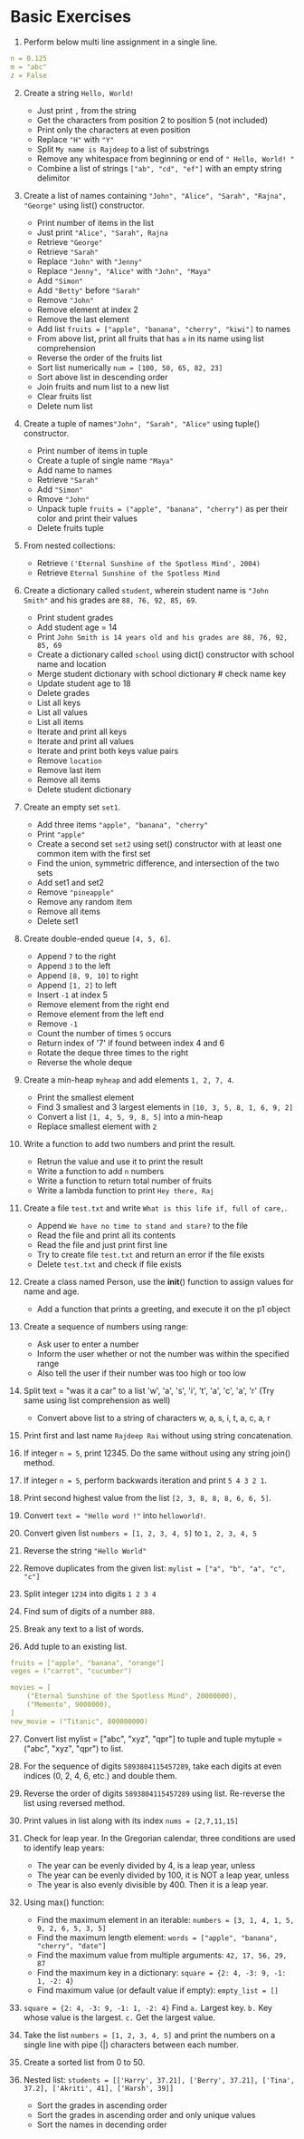 # Basic Exercises

1. Perform below multi line assignment in a single line.
```yaml
n = 0.125
m = "abc"
z = False
```

2. Create a string `Hello, World!`
     - Just print `,` from the string
     - Get the characters from position 2 to position 5 (not included)
     - Print only the characters at even position
     - Replace `"H"` with `"Y"`
     - Split `My name is Rajdeep` to a list of substrings
     - Remove any whitespace from beginning or end of `" Hello, World! "`
     - Combine a list of strings `["ab", "cd", "ef"]` with an empty string delimitor

3. Create a list of names containing `"John", "Alice", "Sarah", "Rajna", "George"` using list() constructor.
     - Print number of items in the list
     - Just print `"Alice", "Sarah", Rajna`
     - Retrieve `"George"`       
     - Retrieve `"Sarah"`
     - Replace `"John"` with `"Jenny"`
     - Replace `"Jenny", "Alice"` with `"John", "Maya"`
     - Add `"Simon"`
     - Add `"Betty"` before `"Sarah"`
     - Remove `"John"`
     - Remove element at index 2
     - Remove the last element
     - Add list `fruits = ["apple", "banana", "cherry", "kiwi"]` to names
     - From above list, print all fruits that has `a` in its name using list comprehension
     - Reverse the order of the fruits list
     - Sort list numerically `num = [100, 50, 65, 82, 23]`
     - Sort above list in descending order
     - Join fruits and num list to a new list
     - Clear fruits list
     - Delete num list

4. Create a tuple of names`"John", "Sarah", "Alice"` using tuple() constructor.
     - Print number of items in tuple
     - Create a tuple of single name `"Maya"`
     - Add name to names
     - Retrieve `"Sarah"`
     - Add `"Simon"`
     - Rmove `"John"`
     - Unpack tuple `fruits = ("apple", "banana", "cherry")` as per their color and print their values
     - Delete fruits tuple

5. From nested collections:
     - Retrieve `('Eternal Sunshine of the Spotless Mind', 2004)`
     - Retrieve `Eternal Sunshine of the Spotless Mind`

6. Create a dictionary called `student`, wherein student name is `"John Smith"` and his grades are `88, 76, 92, 85, 69`.
     - Print student grades
     - Add student age = 14
     - Print `John Smith is 14 years old and his grades are 88, 76, 92, 85, 69`
     - Create a dictionary called `school` using dict() constructor with school name and location
     - Merge student dictionary with school dictionary     # check name key
     - Update student age to 18
     - Delete grades
     - List all keys
     - List all values
     - List all items
     - Iterate and print all keys
     - Iterate and print all values
     - Iterate and print both keys value pairs
     - Remove `location`
     - Remove last item
     - Remove all items
     - Delete student dictionary

7. Create an empty set `set1`.
     - Add three items `"apple", "banana", "cherry"`
     - Print `"apple"` 
     - Create a second set `set2` using set() constructor with at least one common item with the first set
     - Find the union, symmetric difference, and intersection of the two sets
     - Add set1 and set2
     - Remove `"pineapple"`
     - Remove any random item
     - Remove all items
     - Delete set1

8. Create double-ended queue `[4, 5, 6]`.
     - Append `7` to the right
     - Append `3` to the left
     - Append `[8, 9, 10]` to right
     - Append `[1, 2]` to left
     - Insert `-1` at index 5
     - Remove element from the right end
     - Remove element from the left end
     - Remove `-1`
     - Count the number of times `5` occurs
     - Return index of '7' if found between index 4 and 6
     - Rotate the deque three times to the right
     - Reverse the whole deque

9. Create a min-heap `myheap` and add elements `1, 2, 7, 4`.
     - Print the smallest element
     - Find 3 smallest and 3 largest elements in `[10, 3, 5, 8, 1, 6, 9, 2]`
     - Convert a list `[1, 4, 5, 9, 8, 5]` into a min-heap
     - Replace smallest element with `2`

10. Write a function to add two numbers and print the result. 
     - Retrun the value and use it to print the result
     - Write a function to add `n` numbers
     - Write a function to return total number of fruits
     - Write a lambda function to print `Hey there, Raj`

11. Create a file `test.txt` and write `What is this life if, full of care,`.
     - Append `We have no time to stand and stare?` to the file
     - Read the file and print all its contents
     - Read the file and just print first line
     - Try to create file `test.txt` and return an error if the file exists
     - Delete `test.txt` and check if file exists

12. Create a class named Person, use the __init__() function to assign values for name and age.
     - Add a function that prints a greeting, and execute it on the p1 object

13. Create a sequence of numbers using range:
     - Ask user to enter a number
     - Inform the user whether or not the number was within the specified range
     - Also tell the user if their number was too high or too low

14. Split text = "was it a car" to a list 'w', 'a', 's', 'i', 't', 'a', 'c', 'a', 'r' (Try same using list comprehension as well)
     - Convert above list to a string of characters w, a, s, i, t, a, c, a, r

15. Print first and last name `Rajdeep Rai` without using string concatenation.

16. If integer `n = 5`, print 12345. Do the same without using any string join() method.

17. If integer `n = 5`, perform backwards iteration and print `5 4 3 2 1`.

18. Print second highest value from the list `[2, 3, 8, 8, 8, 6, 6, 5]`.

19. Convert `text = "Hello word !"` into `helloworld!`.

20. Convert given list `numbers = [1, 2, 3, 4, 5]` to `1, 2, 3, 4, 5`

21. Reverse the string `"Hello World"`

22. Remove duplicates from the given list: `mylist = ["a", "b", "a", "c", "c"]`

23. Split integer `1234` into digits `1 2 3 4`

24. Find sum of digits of a number `888`.

25. Break any text to a list of words.

26. Add tuple to an existing list.

```yaml
fruits = ["apple", "banana", "orange"]
veges = ("carrot", "cucumber")
```
```yaml
movies = [
    ("Eternal Sunshine of the Spotless Mind", 20000000),
    ("Memento", 9000000),
]
new_movie = ("Titanic", 800000000)
```
27. Convert list mylist = ["abc", "xyz", "qpr"] to tuple and tuple mytuple = ("abc", "xyz", "qpr") to list.

28. For the sequence of digits `5893804115457289`, take each digits at even indices (0, 2, 4, 6, etc.) and double them.

29. Reverse the order of digits `5893804115457289` using list. Re-reverse the list using reversed method. 

30. Print values in list along with its index `nums = [2,7,11,15]`

31. Check for leap year. In the Gregorian calendar, three conditions are used to identify leap years:
     - The year can be evenly divided by 4, is a leap year, unless
     - The year can be evenly divided by 100, it is NOT a leap year, unless
     - The year is also evenly divisible by 400. Then it is a leap year.

32. Using max() function:
     - Find the maximum element in an iterable: `numbers = [3, 1, 4, 1, 5, 9, 2, 6, 5, 3, 5]`
     - Find the maximum length element: `words = ["apple", "banana", "cherry", "date"]`
     - Find the maximum value from multiple arguments: `42, 17, 56, 29, 87`
     - Find the maximum key in a dictionary: `square = {2: 4, -3: 9, -1: 1, -2: 4}`
     - Find maximum value (or default value if empty): `empty_list = []`

33. `square = {2: 4, -3: 9, -1: 1, -2: 4}` Find `a.` Largest key. `b.` Key whose value is the largest. `c.` Get the largest value.

34. Take the list `numbers = [1, 2, 3, 4, 5]` and print the numbers on a single line with pipe (|) characters between each number. 

35. Create a sorted list from 0 to 50.

36. Nested list: `students = [['Harry', 37.21], ['Berry', 37.21], ['Tina', 37.2], ['Akriti', 41], ['Harsh', 39]]`
     - Sort the grades in ascending order
     - Sort the grades in ascending order and only unique values
     - Sort the names in decending order

